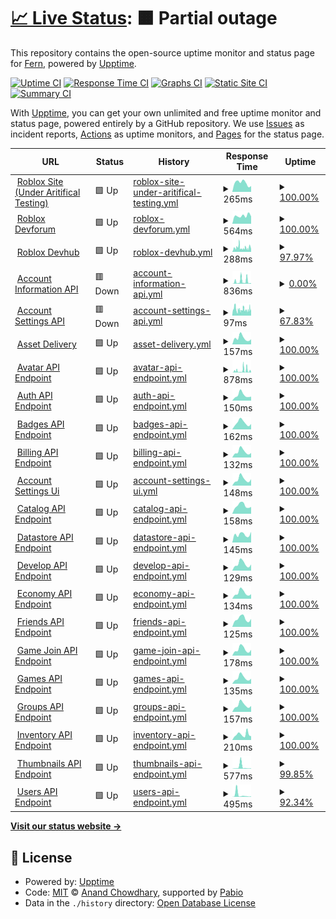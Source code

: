 # [📈 Live Status](https://demo.upptime.js.org): <!--live status--> **🟧 Partial outage**

This repository contains the open-source uptime monitor and status page for [Fern](https://fern.wtf), powered by [Upptime](https://github.com/upptime/upptime).

[![Uptime CI](https://github.com/Kelvinouo/RobloxStats/workflows/Uptime%20CI/badge.svg)](https://github.com/Kelvinouo/RobloxStats/actions?query=workflow%3A%22Uptime+CI%22)
[![Response Time CI](https://github.com/Kelvinouo/RobloxStats/workflows/Response%20Time%20CI/badge.svg)](https://github.com/Kelvinouo/RobloxStats/actions?query=workflow%3A%22Response+Time+CI%22)
[![Graphs CI](https://github.com/Kelvinouo/RobloxStats/workflows/Graphs%20CI/badge.svg)](https://github.com/Kelvinouo/RobloxStats/actions?query=workflow%3A%22Graphs+CI%22)
[![Static Site CI](https://github.com/Kelvinouo/RobloxStats/workflows/Static%20Site%20CI/badge.svg)](https://github.com/Kelvinouo/RobloxStats/actions?query=workflow%3A%22Static+Site+CI%22)
[![Summary CI](https://github.com/Kelvinouo/RobloxStats/workflows/Summary%20CI/badge.svg)](https://github.com/Kelvinouo/RobloxStats/actions?query=workflow%3A%22Summary+CI%22)

With [Upptime](https://upptime.js.org), you can get your own unlimited and free uptime monitor and status page, powered entirely by a GitHub repository. We use [Issues](https://github.com/Kelvinouo/RobloxStats/issues) as incident reports, [Actions](https://github.com/Kelvinouo/RobloxStats/actions) as uptime monitors, and [Pages](https://demo.upptime.js.org) for the status page.

<!--start: status pages-->
<!-- This summary is generated by Upptime (https://github.com/upptime/upptime) -->
<!-- Do not edit this manually, your changes will be overwritten -->
<!-- prettier-ignore -->
| URL | Status | History | Response Time | Uptime |
| --- | ------ | ------- | ------------- | ------ |
| <img alt="" src="https://icons.duckduckgo.com/ip3/www.roblox.com.ico" height="13"> [Roblox Site (Under Aritifical Testing)](https://www.roblox.com) | 🟩 Up | [roblox-site-under-aritifical-testing.yml](https://github.com/Kelvinouo/RobloxStats/commits/HEAD/history/roblox-site-under-aritifical-testing.yml) | <details><summary><img alt="Response time graph" src="./graphs/roblox-site-under-aritifical-testing/response-time-week.png" height="20"> 265ms</summary><br><a href="https://Kelvinouo.github.io/RobloxStats/history/roblox-site-under-aritifical-testing"><img alt="Response time 263" src="https://img.shields.io/endpoint?url=https%3A%2F%2Fraw.githubusercontent.com%2FKelvinouo%2FRobloxStats%2FHEAD%2Fapi%2Froblox-site-under-aritifical-testing%2Fresponse-time.json"></a><br><a href="https://Kelvinouo.github.io/RobloxStats/history/roblox-site-under-aritifical-testing"><img alt="24-hour response time 211" src="https://img.shields.io/endpoint?url=https%3A%2F%2Fraw.githubusercontent.com%2FKelvinouo%2FRobloxStats%2FHEAD%2Fapi%2Froblox-site-under-aritifical-testing%2Fresponse-time-day.json"></a><br><a href="https://Kelvinouo.github.io/RobloxStats/history/roblox-site-under-aritifical-testing"><img alt="7-day response time 265" src="https://img.shields.io/endpoint?url=https%3A%2F%2Fraw.githubusercontent.com%2FKelvinouo%2FRobloxStats%2FHEAD%2Fapi%2Froblox-site-under-aritifical-testing%2Fresponse-time-week.json"></a><br><a href="https://Kelvinouo.github.io/RobloxStats/history/roblox-site-under-aritifical-testing"><img alt="30-day response time 274" src="https://img.shields.io/endpoint?url=https%3A%2F%2Fraw.githubusercontent.com%2FKelvinouo%2FRobloxStats%2FHEAD%2Fapi%2Froblox-site-under-aritifical-testing%2Fresponse-time-month.json"></a><br><a href="https://Kelvinouo.github.io/RobloxStats/history/roblox-site-under-aritifical-testing"><img alt="1-year response time 263" src="https://img.shields.io/endpoint?url=https%3A%2F%2Fraw.githubusercontent.com%2FKelvinouo%2FRobloxStats%2FHEAD%2Fapi%2Froblox-site-under-aritifical-testing%2Fresponse-time-year.json"></a></details> | <details><summary><a href="https://Kelvinouo.github.io/RobloxStats/history/roblox-site-under-aritifical-testing">100.00%</a></summary><a href="https://Kelvinouo.github.io/RobloxStats/history/roblox-site-under-aritifical-testing"><img alt="All-time uptime 99.99%" src="https://img.shields.io/endpoint?url=https%3A%2F%2Fraw.githubusercontent.com%2FKelvinouo%2FRobloxStats%2FHEAD%2Fapi%2Froblox-site-under-aritifical-testing%2Fuptime.json"></a><br><a href="https://Kelvinouo.github.io/RobloxStats/history/roblox-site-under-aritifical-testing"><img alt="24-hour uptime 100.00%" src="https://img.shields.io/endpoint?url=https%3A%2F%2Fraw.githubusercontent.com%2FKelvinouo%2FRobloxStats%2FHEAD%2Fapi%2Froblox-site-under-aritifical-testing%2Fuptime-day.json"></a><br><a href="https://Kelvinouo.github.io/RobloxStats/history/roblox-site-under-aritifical-testing"><img alt="7-day uptime 100.00%" src="https://img.shields.io/endpoint?url=https%3A%2F%2Fraw.githubusercontent.com%2FKelvinouo%2FRobloxStats%2FHEAD%2Fapi%2Froblox-site-under-aritifical-testing%2Fuptime-week.json"></a><br><a href="https://Kelvinouo.github.io/RobloxStats/history/roblox-site-under-aritifical-testing"><img alt="30-day uptime 100.00%" src="https://img.shields.io/endpoint?url=https%3A%2F%2Fraw.githubusercontent.com%2FKelvinouo%2FRobloxStats%2FHEAD%2Fapi%2Froblox-site-under-aritifical-testing%2Fuptime-month.json"></a><br><a href="https://Kelvinouo.github.io/RobloxStats/history/roblox-site-under-aritifical-testing"><img alt="1-year uptime 99.99%" src="https://img.shields.io/endpoint?url=https%3A%2F%2Fraw.githubusercontent.com%2FKelvinouo%2FRobloxStats%2FHEAD%2Fapi%2Froblox-site-under-aritifical-testing%2Fuptime-year.json"></a></details>
| <img alt="" src="https://icons.duckduckgo.com/ip3/devforum.roblox.com.ico" height="13"> [Roblox Devforum](https://devforum.roblox.com) | 🟩 Up | [roblox-devforum.yml](https://github.com/Kelvinouo/RobloxStats/commits/HEAD/history/roblox-devforum.yml) | <details><summary><img alt="Response time graph" src="./graphs/roblox-devforum/response-time-week.png" height="20"> 564ms</summary><br><a href="https://Kelvinouo.github.io/RobloxStats/history/roblox-devforum"><img alt="Response time 570" src="https://img.shields.io/endpoint?url=https%3A%2F%2Fraw.githubusercontent.com%2FKelvinouo%2FRobloxStats%2FHEAD%2Fapi%2Froblox-devforum%2Fresponse-time.json"></a><br><a href="https://Kelvinouo.github.io/RobloxStats/history/roblox-devforum"><img alt="24-hour response time 599" src="https://img.shields.io/endpoint?url=https%3A%2F%2Fraw.githubusercontent.com%2FKelvinouo%2FRobloxStats%2FHEAD%2Fapi%2Froblox-devforum%2Fresponse-time-day.json"></a><br><a href="https://Kelvinouo.github.io/RobloxStats/history/roblox-devforum"><img alt="7-day response time 564" src="https://img.shields.io/endpoint?url=https%3A%2F%2Fraw.githubusercontent.com%2FKelvinouo%2FRobloxStats%2FHEAD%2Fapi%2Froblox-devforum%2Fresponse-time-week.json"></a><br><a href="https://Kelvinouo.github.io/RobloxStats/history/roblox-devforum"><img alt="30-day response time 581" src="https://img.shields.io/endpoint?url=https%3A%2F%2Fraw.githubusercontent.com%2FKelvinouo%2FRobloxStats%2FHEAD%2Fapi%2Froblox-devforum%2Fresponse-time-month.json"></a><br><a href="https://Kelvinouo.github.io/RobloxStats/history/roblox-devforum"><img alt="1-year response time 570" src="https://img.shields.io/endpoint?url=https%3A%2F%2Fraw.githubusercontent.com%2FKelvinouo%2FRobloxStats%2FHEAD%2Fapi%2Froblox-devforum%2Fresponse-time-year.json"></a></details> | <details><summary><a href="https://Kelvinouo.github.io/RobloxStats/history/roblox-devforum">100.00%</a></summary><a href="https://Kelvinouo.github.io/RobloxStats/history/roblox-devforum"><img alt="All-time uptime 99.99%" src="https://img.shields.io/endpoint?url=https%3A%2F%2Fraw.githubusercontent.com%2FKelvinouo%2FRobloxStats%2FHEAD%2Fapi%2Froblox-devforum%2Fuptime.json"></a><br><a href="https://Kelvinouo.github.io/RobloxStats/history/roblox-devforum"><img alt="24-hour uptime 100.00%" src="https://img.shields.io/endpoint?url=https%3A%2F%2Fraw.githubusercontent.com%2FKelvinouo%2FRobloxStats%2FHEAD%2Fapi%2Froblox-devforum%2Fuptime-day.json"></a><br><a href="https://Kelvinouo.github.io/RobloxStats/history/roblox-devforum"><img alt="7-day uptime 100.00%" src="https://img.shields.io/endpoint?url=https%3A%2F%2Fraw.githubusercontent.com%2FKelvinouo%2FRobloxStats%2FHEAD%2Fapi%2Froblox-devforum%2Fuptime-week.json"></a><br><a href="https://Kelvinouo.github.io/RobloxStats/history/roblox-devforum"><img alt="30-day uptime 100.00%" src="https://img.shields.io/endpoint?url=https%3A%2F%2Fraw.githubusercontent.com%2FKelvinouo%2FRobloxStats%2FHEAD%2Fapi%2Froblox-devforum%2Fuptime-month.json"></a><br><a href="https://Kelvinouo.github.io/RobloxStats/history/roblox-devforum"><img alt="1-year uptime 99.99%" src="https://img.shields.io/endpoint?url=https%3A%2F%2Fraw.githubusercontent.com%2FKelvinouo%2FRobloxStats%2FHEAD%2Fapi%2Froblox-devforum%2Fuptime-year.json"></a></details>
| <img alt="" src="https://icons.duckduckgo.com/ip3/developer.roblox.com.ico" height="13"> [Roblox Devhub](https://developer.roblox.com) | 🟩 Up | [roblox-devhub.yml](https://github.com/Kelvinouo/RobloxStats/commits/HEAD/history/roblox-devhub.yml) | <details><summary><img alt="Response time graph" src="./graphs/roblox-devhub/response-time-week.png" height="20"> 288ms</summary><br><a href="https://Kelvinouo.github.io/RobloxStats/history/roblox-devhub"><img alt="Response time 296" src="https://img.shields.io/endpoint?url=https%3A%2F%2Fraw.githubusercontent.com%2FKelvinouo%2FRobloxStats%2FHEAD%2Fapi%2Froblox-devhub%2Fresponse-time.json"></a><br><a href="https://Kelvinouo.github.io/RobloxStats/history/roblox-devhub"><img alt="24-hour response time 285" src="https://img.shields.io/endpoint?url=https%3A%2F%2Fraw.githubusercontent.com%2FKelvinouo%2FRobloxStats%2FHEAD%2Fapi%2Froblox-devhub%2Fresponse-time-day.json"></a><br><a href="https://Kelvinouo.github.io/RobloxStats/history/roblox-devhub"><img alt="7-day response time 288" src="https://img.shields.io/endpoint?url=https%3A%2F%2Fraw.githubusercontent.com%2FKelvinouo%2FRobloxStats%2FHEAD%2Fapi%2Froblox-devhub%2Fresponse-time-week.json"></a><br><a href="https://Kelvinouo.github.io/RobloxStats/history/roblox-devhub"><img alt="30-day response time 278" src="https://img.shields.io/endpoint?url=https%3A%2F%2Fraw.githubusercontent.com%2FKelvinouo%2FRobloxStats%2FHEAD%2Fapi%2Froblox-devhub%2Fresponse-time-month.json"></a><br><a href="https://Kelvinouo.github.io/RobloxStats/history/roblox-devhub"><img alt="1-year response time 296" src="https://img.shields.io/endpoint?url=https%3A%2F%2Fraw.githubusercontent.com%2FKelvinouo%2FRobloxStats%2FHEAD%2Fapi%2Froblox-devhub%2Fresponse-time-year.json"></a></details> | <details><summary><a href="https://Kelvinouo.github.io/RobloxStats/history/roblox-devhub">97.97%</a></summary><a href="https://Kelvinouo.github.io/RobloxStats/history/roblox-devhub"><img alt="All-time uptime 99.81%" src="https://img.shields.io/endpoint?url=https%3A%2F%2Fraw.githubusercontent.com%2FKelvinouo%2FRobloxStats%2FHEAD%2Fapi%2Froblox-devhub%2Fuptime.json"></a><br><a href="https://Kelvinouo.github.io/RobloxStats/history/roblox-devhub"><img alt="24-hour uptime 96.55%" src="https://img.shields.io/endpoint?url=https%3A%2F%2Fraw.githubusercontent.com%2FKelvinouo%2FRobloxStats%2FHEAD%2Fapi%2Froblox-devhub%2Fuptime-day.json"></a><br><a href="https://Kelvinouo.github.io/RobloxStats/history/roblox-devhub"><img alt="7-day uptime 97.97%" src="https://img.shields.io/endpoint?url=https%3A%2F%2Fraw.githubusercontent.com%2FKelvinouo%2FRobloxStats%2FHEAD%2Fapi%2Froblox-devhub%2Fuptime-week.json"></a><br><a href="https://Kelvinouo.github.io/RobloxStats/history/roblox-devhub"><img alt="30-day uptime 98.81%" src="https://img.shields.io/endpoint?url=https%3A%2F%2Fraw.githubusercontent.com%2FKelvinouo%2FRobloxStats%2FHEAD%2Fapi%2Froblox-devhub%2Fuptime-month.json"></a><br><a href="https://Kelvinouo.github.io/RobloxStats/history/roblox-devhub"><img alt="1-year uptime 99.81%" src="https://img.shields.io/endpoint?url=https%3A%2F%2Fraw.githubusercontent.com%2FKelvinouo%2FRobloxStats%2FHEAD%2Fapi%2Froblox-devhub%2Fuptime-year.json"></a></details>
| <img alt="" src="https://icons.duckduckgo.com/ip3/accountinformation.roblox.com.ico" height="13"> [Account Information API](https://accountinformation.roblox.com//) | 🟥 Down | [account-information-api.yml](https://github.com/Kelvinouo/RobloxStats/commits/HEAD/history/account-information-api.yml) | <details><summary><img alt="Response time graph" src="./graphs/account-information-api/response-time-week.png" height="20"> 836ms</summary><br><a href="https://Kelvinouo.github.io/RobloxStats/history/account-information-api"><img alt="Response time 459" src="https://img.shields.io/endpoint?url=https%3A%2F%2Fraw.githubusercontent.com%2FKelvinouo%2FRobloxStats%2FHEAD%2Fapi%2Faccount-information-api%2Fresponse-time.json"></a><br><a href="https://Kelvinouo.github.io/RobloxStats/history/account-information-api"><img alt="24-hour response time 83" src="https://img.shields.io/endpoint?url=https%3A%2F%2Fraw.githubusercontent.com%2FKelvinouo%2FRobloxStats%2FHEAD%2Fapi%2Faccount-information-api%2Fresponse-time-day.json"></a><br><a href="https://Kelvinouo.github.io/RobloxStats/history/account-information-api"><img alt="7-day response time 836" src="https://img.shields.io/endpoint?url=https%3A%2F%2Fraw.githubusercontent.com%2FKelvinouo%2FRobloxStats%2FHEAD%2Fapi%2Faccount-information-api%2Fresponse-time-week.json"></a><br><a href="https://Kelvinouo.github.io/RobloxStats/history/account-information-api"><img alt="30-day response time 1023" src="https://img.shields.io/endpoint?url=https%3A%2F%2Fraw.githubusercontent.com%2FKelvinouo%2FRobloxStats%2FHEAD%2Fapi%2Faccount-information-api%2Fresponse-time-month.json"></a><br><a href="https://Kelvinouo.github.io/RobloxStats/history/account-information-api"><img alt="1-year response time 459" src="https://img.shields.io/endpoint?url=https%3A%2F%2Fraw.githubusercontent.com%2FKelvinouo%2FRobloxStats%2FHEAD%2Fapi%2Faccount-information-api%2Fresponse-time-year.json"></a></details> | <details><summary><a href="https://Kelvinouo.github.io/RobloxStats/history/account-information-api">0.00%</a></summary><a href="https://Kelvinouo.github.io/RobloxStats/history/account-information-api"><img alt="All-time uptime 86.42%" src="https://img.shields.io/endpoint?url=https%3A%2F%2Fraw.githubusercontent.com%2FKelvinouo%2FRobloxStats%2FHEAD%2Fapi%2Faccount-information-api%2Fuptime.json"></a><br><a href="https://Kelvinouo.github.io/RobloxStats/history/account-information-api"><img alt="24-hour uptime 0.00%" src="https://img.shields.io/endpoint?url=https%3A%2F%2Fraw.githubusercontent.com%2FKelvinouo%2FRobloxStats%2FHEAD%2Fapi%2Faccount-information-api%2Fuptime-day.json"></a><br><a href="https://Kelvinouo.github.io/RobloxStats/history/account-information-api"><img alt="7-day uptime 0.00%" src="https://img.shields.io/endpoint?url=https%3A%2F%2Fraw.githubusercontent.com%2FKelvinouo%2FRobloxStats%2FHEAD%2Fapi%2Faccount-information-api%2Fuptime-week.json"></a><br><a href="https://Kelvinouo.github.io/RobloxStats/history/account-information-api"><img alt="30-day uptime 27.46%" src="https://img.shields.io/endpoint?url=https%3A%2F%2Fraw.githubusercontent.com%2FKelvinouo%2FRobloxStats%2FHEAD%2Fapi%2Faccount-information-api%2Fuptime-month.json"></a><br><a href="https://Kelvinouo.github.io/RobloxStats/history/account-information-api"><img alt="1-year uptime 86.42%" src="https://img.shields.io/endpoint?url=https%3A%2F%2Fraw.githubusercontent.com%2FKelvinouo%2FRobloxStats%2FHEAD%2Fapi%2Faccount-information-api%2Fuptime-year.json"></a></details>
| <img alt="" src="https://icons.duckduckgo.com/ip3/accountsettings.roblox.com.ico" height="13"> [Account Settings API](https://accountsettings.roblox.com//) | 🟥 Down | [account-settings-api.yml](https://github.com/Kelvinouo/RobloxStats/commits/HEAD/history/account-settings-api.yml) | <details><summary><img alt="Response time graph" src="./graphs/account-settings-api/response-time-week.png" height="20"> 97ms</summary><br><a href="https://Kelvinouo.github.io/RobloxStats/history/account-settings-api"><img alt="Response time 208" src="https://img.shields.io/endpoint?url=https%3A%2F%2Fraw.githubusercontent.com%2FKelvinouo%2FRobloxStats%2FHEAD%2Fapi%2Faccount-settings-api%2Fresponse-time.json"></a><br><a href="https://Kelvinouo.github.io/RobloxStats/history/account-settings-api"><img alt="24-hour response time 98" src="https://img.shields.io/endpoint?url=https%3A%2F%2Fraw.githubusercontent.com%2FKelvinouo%2FRobloxStats%2FHEAD%2Fapi%2Faccount-settings-api%2Fresponse-time-day.json"></a><br><a href="https://Kelvinouo.github.io/RobloxStats/history/account-settings-api"><img alt="7-day response time 97" src="https://img.shields.io/endpoint?url=https%3A%2F%2Fraw.githubusercontent.com%2FKelvinouo%2FRobloxStats%2FHEAD%2Fapi%2Faccount-settings-api%2Fresponse-time-week.json"></a><br><a href="https://Kelvinouo.github.io/RobloxStats/history/account-settings-api"><img alt="30-day response time 130" src="https://img.shields.io/endpoint?url=https%3A%2F%2Fraw.githubusercontent.com%2FKelvinouo%2FRobloxStats%2FHEAD%2Fapi%2Faccount-settings-api%2Fresponse-time-month.json"></a><br><a href="https://Kelvinouo.github.io/RobloxStats/history/account-settings-api"><img alt="1-year response time 208" src="https://img.shields.io/endpoint?url=https%3A%2F%2Fraw.githubusercontent.com%2FKelvinouo%2FRobloxStats%2FHEAD%2Fapi%2Faccount-settings-api%2Fresponse-time-year.json"></a></details> | <details><summary><a href="https://Kelvinouo.github.io/RobloxStats/history/account-settings-api">67.83%</a></summary><a href="https://Kelvinouo.github.io/RobloxStats/history/account-settings-api"><img alt="All-time uptime 95.32%" src="https://img.shields.io/endpoint?url=https%3A%2F%2Fraw.githubusercontent.com%2FKelvinouo%2FRobloxStats%2FHEAD%2Fapi%2Faccount-settings-api%2Fuptime.json"></a><br><a href="https://Kelvinouo.github.io/RobloxStats/history/account-settings-api"><img alt="24-hour uptime 0.00%" src="https://img.shields.io/endpoint?url=https%3A%2F%2Fraw.githubusercontent.com%2FKelvinouo%2FRobloxStats%2FHEAD%2Fapi%2Faccount-settings-api%2Fuptime-day.json"></a><br><a href="https://Kelvinouo.github.io/RobloxStats/history/account-settings-api"><img alt="7-day uptime 67.83%" src="https://img.shields.io/endpoint?url=https%3A%2F%2Fraw.githubusercontent.com%2FKelvinouo%2FRobloxStats%2FHEAD%2Fapi%2Faccount-settings-api%2Fuptime-week.json"></a><br><a href="https://Kelvinouo.github.io/RobloxStats/history/account-settings-api"><img alt="30-day uptime 92.60%" src="https://img.shields.io/endpoint?url=https%3A%2F%2Fraw.githubusercontent.com%2FKelvinouo%2FRobloxStats%2FHEAD%2Fapi%2Faccount-settings-api%2Fuptime-month.json"></a><br><a href="https://Kelvinouo.github.io/RobloxStats/history/account-settings-api"><img alt="1-year uptime 95.32%" src="https://img.shields.io/endpoint?url=https%3A%2F%2Fraw.githubusercontent.com%2FKelvinouo%2FRobloxStats%2FHEAD%2Fapi%2Faccount-settings-api%2Fuptime-year.json"></a></details>
| <img alt="" src="https://icons.duckduckgo.com/ip3/assetdelivery.roblox.com.ico" height="13"> [Asset Delivery](https://assetdelivery.roblox.com//) | 🟩 Up | [asset-delivery.yml](https://github.com/Kelvinouo/RobloxStats/commits/HEAD/history/asset-delivery.yml) | <details><summary><img alt="Response time graph" src="./graphs/asset-delivery/response-time-week.png" height="20"> 157ms</summary><br><a href="https://Kelvinouo.github.io/RobloxStats/history/asset-delivery"><img alt="Response time 154" src="https://img.shields.io/endpoint?url=https%3A%2F%2Fraw.githubusercontent.com%2FKelvinouo%2FRobloxStats%2FHEAD%2Fapi%2Fasset-delivery%2Fresponse-time.json"></a><br><a href="https://Kelvinouo.github.io/RobloxStats/history/asset-delivery"><img alt="24-hour response time 98" src="https://img.shields.io/endpoint?url=https%3A%2F%2Fraw.githubusercontent.com%2FKelvinouo%2FRobloxStats%2FHEAD%2Fapi%2Fasset-delivery%2Fresponse-time-day.json"></a><br><a href="https://Kelvinouo.github.io/RobloxStats/history/asset-delivery"><img alt="7-day response time 157" src="https://img.shields.io/endpoint?url=https%3A%2F%2Fraw.githubusercontent.com%2FKelvinouo%2FRobloxStats%2FHEAD%2Fapi%2Fasset-delivery%2Fresponse-time-week.json"></a><br><a href="https://Kelvinouo.github.io/RobloxStats/history/asset-delivery"><img alt="30-day response time 177" src="https://img.shields.io/endpoint?url=https%3A%2F%2Fraw.githubusercontent.com%2FKelvinouo%2FRobloxStats%2FHEAD%2Fapi%2Fasset-delivery%2Fresponse-time-month.json"></a><br><a href="https://Kelvinouo.github.io/RobloxStats/history/asset-delivery"><img alt="1-year response time 154" src="https://img.shields.io/endpoint?url=https%3A%2F%2Fraw.githubusercontent.com%2FKelvinouo%2FRobloxStats%2FHEAD%2Fapi%2Fasset-delivery%2Fresponse-time-year.json"></a></details> | <details><summary><a href="https://Kelvinouo.github.io/RobloxStats/history/asset-delivery">100.00%</a></summary><a href="https://Kelvinouo.github.io/RobloxStats/history/asset-delivery"><img alt="All-time uptime 96.34%" src="https://img.shields.io/endpoint?url=https%3A%2F%2Fraw.githubusercontent.com%2FKelvinouo%2FRobloxStats%2FHEAD%2Fapi%2Fasset-delivery%2Fuptime.json"></a><br><a href="https://Kelvinouo.github.io/RobloxStats/history/asset-delivery"><img alt="24-hour uptime 100.00%" src="https://img.shields.io/endpoint?url=https%3A%2F%2Fraw.githubusercontent.com%2FKelvinouo%2FRobloxStats%2FHEAD%2Fapi%2Fasset-delivery%2Fuptime-day.json"></a><br><a href="https://Kelvinouo.github.io/RobloxStats/history/asset-delivery"><img alt="7-day uptime 100.00%" src="https://img.shields.io/endpoint?url=https%3A%2F%2Fraw.githubusercontent.com%2FKelvinouo%2FRobloxStats%2FHEAD%2Fapi%2Fasset-delivery%2Fuptime-week.json"></a><br><a href="https://Kelvinouo.github.io/RobloxStats/history/asset-delivery"><img alt="30-day uptime 100.00%" src="https://img.shields.io/endpoint?url=https%3A%2F%2Fraw.githubusercontent.com%2FKelvinouo%2FRobloxStats%2FHEAD%2Fapi%2Fasset-delivery%2Fuptime-month.json"></a><br><a href="https://Kelvinouo.github.io/RobloxStats/history/asset-delivery"><img alt="1-year uptime 96.34%" src="https://img.shields.io/endpoint?url=https%3A%2F%2Fraw.githubusercontent.com%2FKelvinouo%2FRobloxStats%2FHEAD%2Fapi%2Fasset-delivery%2Fuptime-year.json"></a></details>
| <img alt="" src="https://icons.duckduckgo.com/ip3/avatar.roblox.com.ico" height="13"> [Avatar API Endpoint](https://avatar.roblox.com/v1/avatar-rules) | 🟩 Up | [avatar-api-endpoint.yml](https://github.com/Kelvinouo/RobloxStats/commits/HEAD/history/avatar-api-endpoint.yml) | <details><summary><img alt="Response time graph" src="./graphs/avatar-api-endpoint/response-time-week.png" height="20"> 878ms</summary><br><a href="https://Kelvinouo.github.io/RobloxStats/history/avatar-api-endpoint"><img alt="Response time 594" src="https://img.shields.io/endpoint?url=https%3A%2F%2Fraw.githubusercontent.com%2FKelvinouo%2FRobloxStats%2FHEAD%2Fapi%2Favatar-api-endpoint%2Fresponse-time.json"></a><br><a href="https://Kelvinouo.github.io/RobloxStats/history/avatar-api-endpoint"><img alt="24-hour response time 94" src="https://img.shields.io/endpoint?url=https%3A%2F%2Fraw.githubusercontent.com%2FKelvinouo%2FRobloxStats%2FHEAD%2Fapi%2Favatar-api-endpoint%2Fresponse-time-day.json"></a><br><a href="https://Kelvinouo.github.io/RobloxStats/history/avatar-api-endpoint"><img alt="7-day response time 878" src="https://img.shields.io/endpoint?url=https%3A%2F%2Fraw.githubusercontent.com%2FKelvinouo%2FRobloxStats%2FHEAD%2Fapi%2Favatar-api-endpoint%2Fresponse-time-week.json"></a><br><a href="https://Kelvinouo.github.io/RobloxStats/history/avatar-api-endpoint"><img alt="30-day response time 767" src="https://img.shields.io/endpoint?url=https%3A%2F%2Fraw.githubusercontent.com%2FKelvinouo%2FRobloxStats%2FHEAD%2Fapi%2Favatar-api-endpoint%2Fresponse-time-month.json"></a><br><a href="https://Kelvinouo.github.io/RobloxStats/history/avatar-api-endpoint"><img alt="1-year response time 594" src="https://img.shields.io/endpoint?url=https%3A%2F%2Fraw.githubusercontent.com%2FKelvinouo%2FRobloxStats%2FHEAD%2Fapi%2Favatar-api-endpoint%2Fresponse-time-year.json"></a></details> | <details><summary><a href="https://Kelvinouo.github.io/RobloxStats/history/avatar-api-endpoint">100.00%</a></summary><a href="https://Kelvinouo.github.io/RobloxStats/history/avatar-api-endpoint"><img alt="All-time uptime 97.78%" src="https://img.shields.io/endpoint?url=https%3A%2F%2Fraw.githubusercontent.com%2FKelvinouo%2FRobloxStats%2FHEAD%2Fapi%2Favatar-api-endpoint%2Fuptime.json"></a><br><a href="https://Kelvinouo.github.io/RobloxStats/history/avatar-api-endpoint"><img alt="24-hour uptime 100.00%" src="https://img.shields.io/endpoint?url=https%3A%2F%2Fraw.githubusercontent.com%2FKelvinouo%2FRobloxStats%2FHEAD%2Fapi%2Favatar-api-endpoint%2Fuptime-day.json"></a><br><a href="https://Kelvinouo.github.io/RobloxStats/history/avatar-api-endpoint"><img alt="7-day uptime 100.00%" src="https://img.shields.io/endpoint?url=https%3A%2F%2Fraw.githubusercontent.com%2FKelvinouo%2FRobloxStats%2FHEAD%2Fapi%2Favatar-api-endpoint%2Fuptime-week.json"></a><br><a href="https://Kelvinouo.github.io/RobloxStats/history/avatar-api-endpoint"><img alt="30-day uptime 84.66%" src="https://img.shields.io/endpoint?url=https%3A%2F%2Fraw.githubusercontent.com%2FKelvinouo%2FRobloxStats%2FHEAD%2Fapi%2Favatar-api-endpoint%2Fuptime-month.json"></a><br><a href="https://Kelvinouo.github.io/RobloxStats/history/avatar-api-endpoint"><img alt="1-year uptime 97.78%" src="https://img.shields.io/endpoint?url=https%3A%2F%2Fraw.githubusercontent.com%2FKelvinouo%2FRobloxStats%2FHEAD%2Fapi%2Favatar-api-endpoint%2Fuptime-year.json"></a></details>
| <img alt="" src="https://icons.duckduckgo.com/ip3/auth.roblox.com.ico" height="13"> [Auth API Endpoint](https://auth.roblox.com//) | 🟩 Up | [auth-api-endpoint.yml](https://github.com/Kelvinouo/RobloxStats/commits/HEAD/history/auth-api-endpoint.yml) | <details><summary><img alt="Response time graph" src="./graphs/auth-api-endpoint/response-time-week.png" height="20"> 150ms</summary><br><a href="https://Kelvinouo.github.io/RobloxStats/history/auth-api-endpoint"><img alt="Response time 191" src="https://img.shields.io/endpoint?url=https%3A%2F%2Fraw.githubusercontent.com%2FKelvinouo%2FRobloxStats%2FHEAD%2Fapi%2Fauth-api-endpoint%2Fresponse-time.json"></a><br><a href="https://Kelvinouo.github.io/RobloxStats/history/auth-api-endpoint"><img alt="24-hour response time 110" src="https://img.shields.io/endpoint?url=https%3A%2F%2Fraw.githubusercontent.com%2FKelvinouo%2FRobloxStats%2FHEAD%2Fapi%2Fauth-api-endpoint%2Fresponse-time-day.json"></a><br><a href="https://Kelvinouo.github.io/RobloxStats/history/auth-api-endpoint"><img alt="7-day response time 150" src="https://img.shields.io/endpoint?url=https%3A%2F%2Fraw.githubusercontent.com%2FKelvinouo%2FRobloxStats%2FHEAD%2Fapi%2Fauth-api-endpoint%2Fresponse-time-week.json"></a><br><a href="https://Kelvinouo.github.io/RobloxStats/history/auth-api-endpoint"><img alt="30-day response time 155" src="https://img.shields.io/endpoint?url=https%3A%2F%2Fraw.githubusercontent.com%2FKelvinouo%2FRobloxStats%2FHEAD%2Fapi%2Fauth-api-endpoint%2Fresponse-time-month.json"></a><br><a href="https://Kelvinouo.github.io/RobloxStats/history/auth-api-endpoint"><img alt="1-year response time 191" src="https://img.shields.io/endpoint?url=https%3A%2F%2Fraw.githubusercontent.com%2FKelvinouo%2FRobloxStats%2FHEAD%2Fapi%2Fauth-api-endpoint%2Fresponse-time-year.json"></a></details> | <details><summary><a href="https://Kelvinouo.github.io/RobloxStats/history/auth-api-endpoint">100.00%</a></summary><a href="https://Kelvinouo.github.io/RobloxStats/history/auth-api-endpoint"><img alt="All-time uptime 96.33%" src="https://img.shields.io/endpoint?url=https%3A%2F%2Fraw.githubusercontent.com%2FKelvinouo%2FRobloxStats%2FHEAD%2Fapi%2Fauth-api-endpoint%2Fuptime.json"></a><br><a href="https://Kelvinouo.github.io/RobloxStats/history/auth-api-endpoint"><img alt="24-hour uptime 100.00%" src="https://img.shields.io/endpoint?url=https%3A%2F%2Fraw.githubusercontent.com%2FKelvinouo%2FRobloxStats%2FHEAD%2Fapi%2Fauth-api-endpoint%2Fuptime-day.json"></a><br><a href="https://Kelvinouo.github.io/RobloxStats/history/auth-api-endpoint"><img alt="7-day uptime 100.00%" src="https://img.shields.io/endpoint?url=https%3A%2F%2Fraw.githubusercontent.com%2FKelvinouo%2FRobloxStats%2FHEAD%2Fapi%2Fauth-api-endpoint%2Fuptime-week.json"></a><br><a href="https://Kelvinouo.github.io/RobloxStats/history/auth-api-endpoint"><img alt="30-day uptime 100.00%" src="https://img.shields.io/endpoint?url=https%3A%2F%2Fraw.githubusercontent.com%2FKelvinouo%2FRobloxStats%2FHEAD%2Fapi%2Fauth-api-endpoint%2Fuptime-month.json"></a><br><a href="https://Kelvinouo.github.io/RobloxStats/history/auth-api-endpoint"><img alt="1-year uptime 96.33%" src="https://img.shields.io/endpoint?url=https%3A%2F%2Fraw.githubusercontent.com%2FKelvinouo%2FRobloxStats%2FHEAD%2Fapi%2Fauth-api-endpoint%2Fuptime-year.json"></a></details>
| <img alt="" src="https://icons.duckduckgo.com/ip3/badges.roblox.com.ico" height="13"> [Badges API Endpoint](https://badges.roblox.com/v1/badges/2154057315) | 🟩 Up | [badges-api-endpoint.yml](https://github.com/Kelvinouo/RobloxStats/commits/HEAD/history/badges-api-endpoint.yml) | <details><summary><img alt="Response time graph" src="./graphs/badges-api-endpoint/response-time-week.png" height="20"> 162ms</summary><br><a href="https://Kelvinouo.github.io/RobloxStats/history/badges-api-endpoint"><img alt="Response time 184" src="https://img.shields.io/endpoint?url=https%3A%2F%2Fraw.githubusercontent.com%2FKelvinouo%2FRobloxStats%2FHEAD%2Fapi%2Fbadges-api-endpoint%2Fresponse-time.json"></a><br><a href="https://Kelvinouo.github.io/RobloxStats/history/badges-api-endpoint"><img alt="24-hour response time 165" src="https://img.shields.io/endpoint?url=https%3A%2F%2Fraw.githubusercontent.com%2FKelvinouo%2FRobloxStats%2FHEAD%2Fapi%2Fbadges-api-endpoint%2Fresponse-time-day.json"></a><br><a href="https://Kelvinouo.github.io/RobloxStats/history/badges-api-endpoint"><img alt="7-day response time 162" src="https://img.shields.io/endpoint?url=https%3A%2F%2Fraw.githubusercontent.com%2FKelvinouo%2FRobloxStats%2FHEAD%2Fapi%2Fbadges-api-endpoint%2Fresponse-time-week.json"></a><br><a href="https://Kelvinouo.github.io/RobloxStats/history/badges-api-endpoint"><img alt="30-day response time 176" src="https://img.shields.io/endpoint?url=https%3A%2F%2Fraw.githubusercontent.com%2FKelvinouo%2FRobloxStats%2FHEAD%2Fapi%2Fbadges-api-endpoint%2Fresponse-time-month.json"></a><br><a href="https://Kelvinouo.github.io/RobloxStats/history/badges-api-endpoint"><img alt="1-year response time 184" src="https://img.shields.io/endpoint?url=https%3A%2F%2Fraw.githubusercontent.com%2FKelvinouo%2FRobloxStats%2FHEAD%2Fapi%2Fbadges-api-endpoint%2Fresponse-time-year.json"></a></details> | <details><summary><a href="https://Kelvinouo.github.io/RobloxStats/history/badges-api-endpoint">100.00%</a></summary><a href="https://Kelvinouo.github.io/RobloxStats/history/badges-api-endpoint"><img alt="All-time uptime 99.99%" src="https://img.shields.io/endpoint?url=https%3A%2F%2Fraw.githubusercontent.com%2FKelvinouo%2FRobloxStats%2FHEAD%2Fapi%2Fbadges-api-endpoint%2Fuptime.json"></a><br><a href="https://Kelvinouo.github.io/RobloxStats/history/badges-api-endpoint"><img alt="24-hour uptime 100.00%" src="https://img.shields.io/endpoint?url=https%3A%2F%2Fraw.githubusercontent.com%2FKelvinouo%2FRobloxStats%2FHEAD%2Fapi%2Fbadges-api-endpoint%2Fuptime-day.json"></a><br><a href="https://Kelvinouo.github.io/RobloxStats/history/badges-api-endpoint"><img alt="7-day uptime 100.00%" src="https://img.shields.io/endpoint?url=https%3A%2F%2Fraw.githubusercontent.com%2FKelvinouo%2FRobloxStats%2FHEAD%2Fapi%2Fbadges-api-endpoint%2Fuptime-week.json"></a><br><a href="https://Kelvinouo.github.io/RobloxStats/history/badges-api-endpoint"><img alt="30-day uptime 100.00%" src="https://img.shields.io/endpoint?url=https%3A%2F%2Fraw.githubusercontent.com%2FKelvinouo%2FRobloxStats%2FHEAD%2Fapi%2Fbadges-api-endpoint%2Fuptime-month.json"></a><br><a href="https://Kelvinouo.github.io/RobloxStats/history/badges-api-endpoint"><img alt="1-year uptime 99.99%" src="https://img.shields.io/endpoint?url=https%3A%2F%2Fraw.githubusercontent.com%2FKelvinouo%2FRobloxStats%2FHEAD%2Fapi%2Fbadges-api-endpoint%2Fuptime-year.json"></a></details>
| <img alt="" src="https://icons.duckduckgo.com/ip3/billing.roblox.com.ico" height="13"> [Billing API Endpoint](https://billing.roblox.com//) | 🟩 Up | [billing-api-endpoint.yml](https://github.com/Kelvinouo/RobloxStats/commits/HEAD/history/billing-api-endpoint.yml) | <details><summary><img alt="Response time graph" src="./graphs/billing-api-endpoint/response-time-week.png" height="20"> 132ms</summary><br><a href="https://Kelvinouo.github.io/RobloxStats/history/billing-api-endpoint"><img alt="Response time 209" src="https://img.shields.io/endpoint?url=https%3A%2F%2Fraw.githubusercontent.com%2FKelvinouo%2FRobloxStats%2FHEAD%2Fapi%2Fbilling-api-endpoint%2Fresponse-time.json"></a><br><a href="https://Kelvinouo.github.io/RobloxStats/history/billing-api-endpoint"><img alt="24-hour response time 83" src="https://img.shields.io/endpoint?url=https%3A%2F%2Fraw.githubusercontent.com%2FKelvinouo%2FRobloxStats%2FHEAD%2Fapi%2Fbilling-api-endpoint%2Fresponse-time-day.json"></a><br><a href="https://Kelvinouo.github.io/RobloxStats/history/billing-api-endpoint"><img alt="7-day response time 132" src="https://img.shields.io/endpoint?url=https%3A%2F%2Fraw.githubusercontent.com%2FKelvinouo%2FRobloxStats%2FHEAD%2Fapi%2Fbilling-api-endpoint%2Fresponse-time-week.json"></a><br><a href="https://Kelvinouo.github.io/RobloxStats/history/billing-api-endpoint"><img alt="30-day response time 157" src="https://img.shields.io/endpoint?url=https%3A%2F%2Fraw.githubusercontent.com%2FKelvinouo%2FRobloxStats%2FHEAD%2Fapi%2Fbilling-api-endpoint%2Fresponse-time-month.json"></a><br><a href="https://Kelvinouo.github.io/RobloxStats/history/billing-api-endpoint"><img alt="1-year response time 209" src="https://img.shields.io/endpoint?url=https%3A%2F%2Fraw.githubusercontent.com%2FKelvinouo%2FRobloxStats%2FHEAD%2Fapi%2Fbilling-api-endpoint%2Fresponse-time-year.json"></a></details> | <details><summary><a href="https://Kelvinouo.github.io/RobloxStats/history/billing-api-endpoint">100.00%</a></summary><a href="https://Kelvinouo.github.io/RobloxStats/history/billing-api-endpoint"><img alt="All-time uptime 96.34%" src="https://img.shields.io/endpoint?url=https%3A%2F%2Fraw.githubusercontent.com%2FKelvinouo%2FRobloxStats%2FHEAD%2Fapi%2Fbilling-api-endpoint%2Fuptime.json"></a><br><a href="https://Kelvinouo.github.io/RobloxStats/history/billing-api-endpoint"><img alt="24-hour uptime 100.00%" src="https://img.shields.io/endpoint?url=https%3A%2F%2Fraw.githubusercontent.com%2FKelvinouo%2FRobloxStats%2FHEAD%2Fapi%2Fbilling-api-endpoint%2Fuptime-day.json"></a><br><a href="https://Kelvinouo.github.io/RobloxStats/history/billing-api-endpoint"><img alt="7-day uptime 100.00%" src="https://img.shields.io/endpoint?url=https%3A%2F%2Fraw.githubusercontent.com%2FKelvinouo%2FRobloxStats%2FHEAD%2Fapi%2Fbilling-api-endpoint%2Fuptime-week.json"></a><br><a href="https://Kelvinouo.github.io/RobloxStats/history/billing-api-endpoint"><img alt="30-day uptime 100.00%" src="https://img.shields.io/endpoint?url=https%3A%2F%2Fraw.githubusercontent.com%2FKelvinouo%2FRobloxStats%2FHEAD%2Fapi%2Fbilling-api-endpoint%2Fuptime-month.json"></a><br><a href="https://Kelvinouo.github.io/RobloxStats/history/billing-api-endpoint"><img alt="1-year uptime 96.34%" src="https://img.shields.io/endpoint?url=https%3A%2F%2Fraw.githubusercontent.com%2FKelvinouo%2FRobloxStats%2FHEAD%2Fapi%2Fbilling-api-endpoint%2Fuptime-year.json"></a></details>
| <img alt="" src="https://icons.duckduckgo.com/ip3/apis.roblox.com.ico" height="13"> [Account Settings Ui](https://apis.roblox.com/universal-app-configuration/v1/behaviors/account-settings-ui/content) | 🟩 Up | [account-settings-ui.yml](https://github.com/Kelvinouo/RobloxStats/commits/HEAD/history/account-settings-ui.yml) | <details><summary><img alt="Response time graph" src="./graphs/account-settings-ui/response-time-week.png" height="20"> 148ms</summary><br><a href="https://Kelvinouo.github.io/RobloxStats/history/account-settings-ui"><img alt="Response time 159" src="https://img.shields.io/endpoint?url=https%3A%2F%2Fraw.githubusercontent.com%2FKelvinouo%2FRobloxStats%2FHEAD%2Fapi%2Faccount-settings-ui%2Fresponse-time.json"></a><br><a href="https://Kelvinouo.github.io/RobloxStats/history/account-settings-ui"><img alt="24-hour response time 98" src="https://img.shields.io/endpoint?url=https%3A%2F%2Fraw.githubusercontent.com%2FKelvinouo%2FRobloxStats%2FHEAD%2Fapi%2Faccount-settings-ui%2Fresponse-time-day.json"></a><br><a href="https://Kelvinouo.github.io/RobloxStats/history/account-settings-ui"><img alt="7-day response time 148" src="https://img.shields.io/endpoint?url=https%3A%2F%2Fraw.githubusercontent.com%2FKelvinouo%2FRobloxStats%2FHEAD%2Fapi%2Faccount-settings-ui%2Fresponse-time-week.json"></a><br><a href="https://Kelvinouo.github.io/RobloxStats/history/account-settings-ui"><img alt="30-day response time 164" src="https://img.shields.io/endpoint?url=https%3A%2F%2Fraw.githubusercontent.com%2FKelvinouo%2FRobloxStats%2FHEAD%2Fapi%2Faccount-settings-ui%2Fresponse-time-month.json"></a><br><a href="https://Kelvinouo.github.io/RobloxStats/history/account-settings-ui"><img alt="1-year response time 159" src="https://img.shields.io/endpoint?url=https%3A%2F%2Fraw.githubusercontent.com%2FKelvinouo%2FRobloxStats%2FHEAD%2Fapi%2Faccount-settings-ui%2Fresponse-time-year.json"></a></details> | <details><summary><a href="https://Kelvinouo.github.io/RobloxStats/history/account-settings-ui">100.00%</a></summary><a href="https://Kelvinouo.github.io/RobloxStats/history/account-settings-ui"><img alt="All-time uptime 100.00%" src="https://img.shields.io/endpoint?url=https%3A%2F%2Fraw.githubusercontent.com%2FKelvinouo%2FRobloxStats%2FHEAD%2Fapi%2Faccount-settings-ui%2Fuptime.json"></a><br><a href="https://Kelvinouo.github.io/RobloxStats/history/account-settings-ui"><img alt="24-hour uptime 100.00%" src="https://img.shields.io/endpoint?url=https%3A%2F%2Fraw.githubusercontent.com%2FKelvinouo%2FRobloxStats%2FHEAD%2Fapi%2Faccount-settings-ui%2Fuptime-day.json"></a><br><a href="https://Kelvinouo.github.io/RobloxStats/history/account-settings-ui"><img alt="7-day uptime 100.00%" src="https://img.shields.io/endpoint?url=https%3A%2F%2Fraw.githubusercontent.com%2FKelvinouo%2FRobloxStats%2FHEAD%2Fapi%2Faccount-settings-ui%2Fuptime-week.json"></a><br><a href="https://Kelvinouo.github.io/RobloxStats/history/account-settings-ui"><img alt="30-day uptime 100.00%" src="https://img.shields.io/endpoint?url=https%3A%2F%2Fraw.githubusercontent.com%2FKelvinouo%2FRobloxStats%2FHEAD%2Fapi%2Faccount-settings-ui%2Fuptime-month.json"></a><br><a href="https://Kelvinouo.github.io/RobloxStats/history/account-settings-ui"><img alt="1-year uptime 100.00%" src="https://img.shields.io/endpoint?url=https%3A%2F%2Fraw.githubusercontent.com%2FKelvinouo%2FRobloxStats%2FHEAD%2Fapi%2Faccount-settings-ui%2Fuptime-year.json"></a></details>
| <img alt="" src="https://icons.duckduckgo.com/ip3/catalog.roblox.com.ico" height="13"> [Catalog API Endpoint](https://catalog.roblox.com/v1/bundles/details?bundleIds=192) | 🟩 Up | [catalog-api-endpoint.yml](https://github.com/Kelvinouo/RobloxStats/commits/HEAD/history/catalog-api-endpoint.yml) | <details><summary><img alt="Response time graph" src="./graphs/catalog-api-endpoint/response-time-week.png" height="20"> 158ms</summary><br><a href="https://Kelvinouo.github.io/RobloxStats/history/catalog-api-endpoint"><img alt="Response time 156" src="https://img.shields.io/endpoint?url=https%3A%2F%2Fraw.githubusercontent.com%2FKelvinouo%2FRobloxStats%2FHEAD%2Fapi%2Fcatalog-api-endpoint%2Fresponse-time.json"></a><br><a href="https://Kelvinouo.github.io/RobloxStats/history/catalog-api-endpoint"><img alt="24-hour response time 113" src="https://img.shields.io/endpoint?url=https%3A%2F%2Fraw.githubusercontent.com%2FKelvinouo%2FRobloxStats%2FHEAD%2Fapi%2Fcatalog-api-endpoint%2Fresponse-time-day.json"></a><br><a href="https://Kelvinouo.github.io/RobloxStats/history/catalog-api-endpoint"><img alt="7-day response time 158" src="https://img.shields.io/endpoint?url=https%3A%2F%2Fraw.githubusercontent.com%2FKelvinouo%2FRobloxStats%2FHEAD%2Fapi%2Fcatalog-api-endpoint%2Fresponse-time-week.json"></a><br><a href="https://Kelvinouo.github.io/RobloxStats/history/catalog-api-endpoint"><img alt="30-day response time 178" src="https://img.shields.io/endpoint?url=https%3A%2F%2Fraw.githubusercontent.com%2FKelvinouo%2FRobloxStats%2FHEAD%2Fapi%2Fcatalog-api-endpoint%2Fresponse-time-month.json"></a><br><a href="https://Kelvinouo.github.io/RobloxStats/history/catalog-api-endpoint"><img alt="1-year response time 156" src="https://img.shields.io/endpoint?url=https%3A%2F%2Fraw.githubusercontent.com%2FKelvinouo%2FRobloxStats%2FHEAD%2Fapi%2Fcatalog-api-endpoint%2Fresponse-time-year.json"></a></details> | <details><summary><a href="https://Kelvinouo.github.io/RobloxStats/history/catalog-api-endpoint">100.00%</a></summary><a href="https://Kelvinouo.github.io/RobloxStats/history/catalog-api-endpoint"><img alt="All-time uptime 100.00%" src="https://img.shields.io/endpoint?url=https%3A%2F%2Fraw.githubusercontent.com%2FKelvinouo%2FRobloxStats%2FHEAD%2Fapi%2Fcatalog-api-endpoint%2Fuptime.json"></a><br><a href="https://Kelvinouo.github.io/RobloxStats/history/catalog-api-endpoint"><img alt="24-hour uptime 100.00%" src="https://img.shields.io/endpoint?url=https%3A%2F%2Fraw.githubusercontent.com%2FKelvinouo%2FRobloxStats%2FHEAD%2Fapi%2Fcatalog-api-endpoint%2Fuptime-day.json"></a><br><a href="https://Kelvinouo.github.io/RobloxStats/history/catalog-api-endpoint"><img alt="7-day uptime 100.00%" src="https://img.shields.io/endpoint?url=https%3A%2F%2Fraw.githubusercontent.com%2FKelvinouo%2FRobloxStats%2FHEAD%2Fapi%2Fcatalog-api-endpoint%2Fuptime-week.json"></a><br><a href="https://Kelvinouo.github.io/RobloxStats/history/catalog-api-endpoint"><img alt="30-day uptime 100.00%" src="https://img.shields.io/endpoint?url=https%3A%2F%2Fraw.githubusercontent.com%2FKelvinouo%2FRobloxStats%2FHEAD%2Fapi%2Fcatalog-api-endpoint%2Fuptime-month.json"></a><br><a href="https://Kelvinouo.github.io/RobloxStats/history/catalog-api-endpoint"><img alt="1-year uptime 100.00%" src="https://img.shields.io/endpoint?url=https%3A%2F%2Fraw.githubusercontent.com%2FKelvinouo%2FRobloxStats%2FHEAD%2Fapi%2Fcatalog-api-endpoint%2Fuptime-year.json"></a></details>
| <img alt="" src="https://icons.duckduckgo.com/ip3/gamepersistence.roblox.com.ico" height="13"> [Datastore API Endpoint](https://gamepersistence.roblox.com//) | 🟩 Up | [datastore-api-endpoint.yml](https://github.com/Kelvinouo/RobloxStats/commits/HEAD/history/datastore-api-endpoint.yml) | <details><summary><img alt="Response time graph" src="./graphs/datastore-api-endpoint/response-time-week.png" height="20"> 145ms</summary><br><a href="https://Kelvinouo.github.io/RobloxStats/history/datastore-api-endpoint"><img alt="Response time 174" src="https://img.shields.io/endpoint?url=https%3A%2F%2Fraw.githubusercontent.com%2FKelvinouo%2FRobloxStats%2FHEAD%2Fapi%2Fdatastore-api-endpoint%2Fresponse-time.json"></a><br><a href="https://Kelvinouo.github.io/RobloxStats/history/datastore-api-endpoint"><img alt="24-hour response time 88" src="https://img.shields.io/endpoint?url=https%3A%2F%2Fraw.githubusercontent.com%2FKelvinouo%2FRobloxStats%2FHEAD%2Fapi%2Fdatastore-api-endpoint%2Fresponse-time-day.json"></a><br><a href="https://Kelvinouo.github.io/RobloxStats/history/datastore-api-endpoint"><img alt="7-day response time 145" src="https://img.shields.io/endpoint?url=https%3A%2F%2Fraw.githubusercontent.com%2FKelvinouo%2FRobloxStats%2FHEAD%2Fapi%2Fdatastore-api-endpoint%2Fresponse-time-week.json"></a><br><a href="https://Kelvinouo.github.io/RobloxStats/history/datastore-api-endpoint"><img alt="30-day response time 171" src="https://img.shields.io/endpoint?url=https%3A%2F%2Fraw.githubusercontent.com%2FKelvinouo%2FRobloxStats%2FHEAD%2Fapi%2Fdatastore-api-endpoint%2Fresponse-time-month.json"></a><br><a href="https://Kelvinouo.github.io/RobloxStats/history/datastore-api-endpoint"><img alt="1-year response time 174" src="https://img.shields.io/endpoint?url=https%3A%2F%2Fraw.githubusercontent.com%2FKelvinouo%2FRobloxStats%2FHEAD%2Fapi%2Fdatastore-api-endpoint%2Fresponse-time-year.json"></a></details> | <details><summary><a href="https://Kelvinouo.github.io/RobloxStats/history/datastore-api-endpoint">100.00%</a></summary><a href="https://Kelvinouo.github.io/RobloxStats/history/datastore-api-endpoint"><img alt="All-time uptime 96.35%" src="https://img.shields.io/endpoint?url=https%3A%2F%2Fraw.githubusercontent.com%2FKelvinouo%2FRobloxStats%2FHEAD%2Fapi%2Fdatastore-api-endpoint%2Fuptime.json"></a><br><a href="https://Kelvinouo.github.io/RobloxStats/history/datastore-api-endpoint"><img alt="24-hour uptime 100.00%" src="https://img.shields.io/endpoint?url=https%3A%2F%2Fraw.githubusercontent.com%2FKelvinouo%2FRobloxStats%2FHEAD%2Fapi%2Fdatastore-api-endpoint%2Fuptime-day.json"></a><br><a href="https://Kelvinouo.github.io/RobloxStats/history/datastore-api-endpoint"><img alt="7-day uptime 100.00%" src="https://img.shields.io/endpoint?url=https%3A%2F%2Fraw.githubusercontent.com%2FKelvinouo%2FRobloxStats%2FHEAD%2Fapi%2Fdatastore-api-endpoint%2Fuptime-week.json"></a><br><a href="https://Kelvinouo.github.io/RobloxStats/history/datastore-api-endpoint"><img alt="30-day uptime 100.00%" src="https://img.shields.io/endpoint?url=https%3A%2F%2Fraw.githubusercontent.com%2FKelvinouo%2FRobloxStats%2FHEAD%2Fapi%2Fdatastore-api-endpoint%2Fuptime-month.json"></a><br><a href="https://Kelvinouo.github.io/RobloxStats/history/datastore-api-endpoint"><img alt="1-year uptime 96.35%" src="https://img.shields.io/endpoint?url=https%3A%2F%2Fraw.githubusercontent.com%2FKelvinouo%2FRobloxStats%2FHEAD%2Fapi%2Fdatastore-api-endpoint%2Fuptime-year.json"></a></details>
| <img alt="" src="https://icons.duckduckgo.com/ip3/develop.roblox.com.ico" height="13"> [Develop API Endpoint](https://develop.roblox.com/v2/places/17625359962) | 🟩 Up | [develop-api-endpoint.yml](https://github.com/Kelvinouo/RobloxStats/commits/HEAD/history/develop-api-endpoint.yml) | <details><summary><img alt="Response time graph" src="./graphs/develop-api-endpoint/response-time-week.png" height="20"> 129ms</summary><br><a href="https://Kelvinouo.github.io/RobloxStats/history/develop-api-endpoint"><img alt="Response time 139" src="https://img.shields.io/endpoint?url=https%3A%2F%2Fraw.githubusercontent.com%2FKelvinouo%2FRobloxStats%2FHEAD%2Fapi%2Fdevelop-api-endpoint%2Fresponse-time.json"></a><br><a href="https://Kelvinouo.github.io/RobloxStats/history/develop-api-endpoint"><img alt="24-hour response time 88" src="https://img.shields.io/endpoint?url=https%3A%2F%2Fraw.githubusercontent.com%2FKelvinouo%2FRobloxStats%2FHEAD%2Fapi%2Fdevelop-api-endpoint%2Fresponse-time-day.json"></a><br><a href="https://Kelvinouo.github.io/RobloxStats/history/develop-api-endpoint"><img alt="7-day response time 129" src="https://img.shields.io/endpoint?url=https%3A%2F%2Fraw.githubusercontent.com%2FKelvinouo%2FRobloxStats%2FHEAD%2Fapi%2Fdevelop-api-endpoint%2Fresponse-time-week.json"></a><br><a href="https://Kelvinouo.github.io/RobloxStats/history/develop-api-endpoint"><img alt="30-day response time 141" src="https://img.shields.io/endpoint?url=https%3A%2F%2Fraw.githubusercontent.com%2FKelvinouo%2FRobloxStats%2FHEAD%2Fapi%2Fdevelop-api-endpoint%2Fresponse-time-month.json"></a><br><a href="https://Kelvinouo.github.io/RobloxStats/history/develop-api-endpoint"><img alt="1-year response time 139" src="https://img.shields.io/endpoint?url=https%3A%2F%2Fraw.githubusercontent.com%2FKelvinouo%2FRobloxStats%2FHEAD%2Fapi%2Fdevelop-api-endpoint%2Fresponse-time-year.json"></a></details> | <details><summary><a href="https://Kelvinouo.github.io/RobloxStats/history/develop-api-endpoint">100.00%</a></summary><a href="https://Kelvinouo.github.io/RobloxStats/history/develop-api-endpoint"><img alt="All-time uptime 99.96%" src="https://img.shields.io/endpoint?url=https%3A%2F%2Fraw.githubusercontent.com%2FKelvinouo%2FRobloxStats%2FHEAD%2Fapi%2Fdevelop-api-endpoint%2Fuptime.json"></a><br><a href="https://Kelvinouo.github.io/RobloxStats/history/develop-api-endpoint"><img alt="24-hour uptime 100.00%" src="https://img.shields.io/endpoint?url=https%3A%2F%2Fraw.githubusercontent.com%2FKelvinouo%2FRobloxStats%2FHEAD%2Fapi%2Fdevelop-api-endpoint%2Fuptime-day.json"></a><br><a href="https://Kelvinouo.github.io/RobloxStats/history/develop-api-endpoint"><img alt="7-day uptime 100.00%" src="https://img.shields.io/endpoint?url=https%3A%2F%2Fraw.githubusercontent.com%2FKelvinouo%2FRobloxStats%2FHEAD%2Fapi%2Fdevelop-api-endpoint%2Fuptime-week.json"></a><br><a href="https://Kelvinouo.github.io/RobloxStats/history/develop-api-endpoint"><img alt="30-day uptime 100.00%" src="https://img.shields.io/endpoint?url=https%3A%2F%2Fraw.githubusercontent.com%2FKelvinouo%2FRobloxStats%2FHEAD%2Fapi%2Fdevelop-api-endpoint%2Fuptime-month.json"></a><br><a href="https://Kelvinouo.github.io/RobloxStats/history/develop-api-endpoint"><img alt="1-year uptime 99.96%" src="https://img.shields.io/endpoint?url=https%3A%2F%2Fraw.githubusercontent.com%2FKelvinouo%2FRobloxStats%2FHEAD%2Fapi%2Fdevelop-api-endpoint%2Fuptime-year.json"></a></details>
| <img alt="" src="https://icons.duckduckgo.com/ip3/economy.roblox.com.ico" height="13"> [Economy API Endpoint](https://economy.roblox.com//) | 🟩 Up | [economy-api-endpoint.yml](https://github.com/Kelvinouo/RobloxStats/commits/HEAD/history/economy-api-endpoint.yml) | <details><summary><img alt="Response time graph" src="./graphs/economy-api-endpoint/response-time-week.png" height="20"> 134ms</summary><br><a href="https://Kelvinouo.github.io/RobloxStats/history/economy-api-endpoint"><img alt="Response time 178" src="https://img.shields.io/endpoint?url=https%3A%2F%2Fraw.githubusercontent.com%2FKelvinouo%2FRobloxStats%2FHEAD%2Fapi%2Feconomy-api-endpoint%2Fresponse-time.json"></a><br><a href="https://Kelvinouo.github.io/RobloxStats/history/economy-api-endpoint"><img alt="24-hour response time 82" src="https://img.shields.io/endpoint?url=https%3A%2F%2Fraw.githubusercontent.com%2FKelvinouo%2FRobloxStats%2FHEAD%2Fapi%2Feconomy-api-endpoint%2Fresponse-time-day.json"></a><br><a href="https://Kelvinouo.github.io/RobloxStats/history/economy-api-endpoint"><img alt="7-day response time 134" src="https://img.shields.io/endpoint?url=https%3A%2F%2Fraw.githubusercontent.com%2FKelvinouo%2FRobloxStats%2FHEAD%2Fapi%2Feconomy-api-endpoint%2Fresponse-time-week.json"></a><br><a href="https://Kelvinouo.github.io/RobloxStats/history/economy-api-endpoint"><img alt="30-day response time 149" src="https://img.shields.io/endpoint?url=https%3A%2F%2Fraw.githubusercontent.com%2FKelvinouo%2FRobloxStats%2FHEAD%2Fapi%2Feconomy-api-endpoint%2Fresponse-time-month.json"></a><br><a href="https://Kelvinouo.github.io/RobloxStats/history/economy-api-endpoint"><img alt="1-year response time 178" src="https://img.shields.io/endpoint?url=https%3A%2F%2Fraw.githubusercontent.com%2FKelvinouo%2FRobloxStats%2FHEAD%2Fapi%2Feconomy-api-endpoint%2Fresponse-time-year.json"></a></details> | <details><summary><a href="https://Kelvinouo.github.io/RobloxStats/history/economy-api-endpoint">100.00%</a></summary><a href="https://Kelvinouo.github.io/RobloxStats/history/economy-api-endpoint"><img alt="All-time uptime 96.34%" src="https://img.shields.io/endpoint?url=https%3A%2F%2Fraw.githubusercontent.com%2FKelvinouo%2FRobloxStats%2FHEAD%2Fapi%2Feconomy-api-endpoint%2Fuptime.json"></a><br><a href="https://Kelvinouo.github.io/RobloxStats/history/economy-api-endpoint"><img alt="24-hour uptime 100.00%" src="https://img.shields.io/endpoint?url=https%3A%2F%2Fraw.githubusercontent.com%2FKelvinouo%2FRobloxStats%2FHEAD%2Fapi%2Feconomy-api-endpoint%2Fuptime-day.json"></a><br><a href="https://Kelvinouo.github.io/RobloxStats/history/economy-api-endpoint"><img alt="7-day uptime 100.00%" src="https://img.shields.io/endpoint?url=https%3A%2F%2Fraw.githubusercontent.com%2FKelvinouo%2FRobloxStats%2FHEAD%2Fapi%2Feconomy-api-endpoint%2Fuptime-week.json"></a><br><a href="https://Kelvinouo.github.io/RobloxStats/history/economy-api-endpoint"><img alt="30-day uptime 100.00%" src="https://img.shields.io/endpoint?url=https%3A%2F%2Fraw.githubusercontent.com%2FKelvinouo%2FRobloxStats%2FHEAD%2Fapi%2Feconomy-api-endpoint%2Fuptime-month.json"></a><br><a href="https://Kelvinouo.github.io/RobloxStats/history/economy-api-endpoint"><img alt="1-year uptime 96.34%" src="https://img.shields.io/endpoint?url=https%3A%2F%2Fraw.githubusercontent.com%2FKelvinouo%2FRobloxStats%2FHEAD%2Fapi%2Feconomy-api-endpoint%2Fuptime-year.json"></a></details>
| <img alt="" src="https://icons.duckduckgo.com/ip3/friends.roblox.com.ico" height="13"> [Friends API Endpoint](https://friends.roblox.com/v1/metadata) | 🟩 Up | [friends-api-endpoint.yml](https://github.com/Kelvinouo/RobloxStats/commits/HEAD/history/friends-api-endpoint.yml) | <details><summary><img alt="Response time graph" src="./graphs/friends-api-endpoint/response-time-week.png" height="20"> 125ms</summary><br><a href="https://Kelvinouo.github.io/RobloxStats/history/friends-api-endpoint"><img alt="Response time 132" src="https://img.shields.io/endpoint?url=https%3A%2F%2Fraw.githubusercontent.com%2FKelvinouo%2FRobloxStats%2FHEAD%2Fapi%2Ffriends-api-endpoint%2Fresponse-time.json"></a><br><a href="https://Kelvinouo.github.io/RobloxStats/history/friends-api-endpoint"><img alt="24-hour response time 83" src="https://img.shields.io/endpoint?url=https%3A%2F%2Fraw.githubusercontent.com%2FKelvinouo%2FRobloxStats%2FHEAD%2Fapi%2Ffriends-api-endpoint%2Fresponse-time-day.json"></a><br><a href="https://Kelvinouo.github.io/RobloxStats/history/friends-api-endpoint"><img alt="7-day response time 125" src="https://img.shields.io/endpoint?url=https%3A%2F%2Fraw.githubusercontent.com%2FKelvinouo%2FRobloxStats%2FHEAD%2Fapi%2Ffriends-api-endpoint%2Fresponse-time-week.json"></a><br><a href="https://Kelvinouo.github.io/RobloxStats/history/friends-api-endpoint"><img alt="30-day response time 146" src="https://img.shields.io/endpoint?url=https%3A%2F%2Fraw.githubusercontent.com%2FKelvinouo%2FRobloxStats%2FHEAD%2Fapi%2Ffriends-api-endpoint%2Fresponse-time-month.json"></a><br><a href="https://Kelvinouo.github.io/RobloxStats/history/friends-api-endpoint"><img alt="1-year response time 132" src="https://img.shields.io/endpoint?url=https%3A%2F%2Fraw.githubusercontent.com%2FKelvinouo%2FRobloxStats%2FHEAD%2Fapi%2Ffriends-api-endpoint%2Fresponse-time-year.json"></a></details> | <details><summary><a href="https://Kelvinouo.github.io/RobloxStats/history/friends-api-endpoint">100.00%</a></summary><a href="https://Kelvinouo.github.io/RobloxStats/history/friends-api-endpoint"><img alt="All-time uptime 99.99%" src="https://img.shields.io/endpoint?url=https%3A%2F%2Fraw.githubusercontent.com%2FKelvinouo%2FRobloxStats%2FHEAD%2Fapi%2Ffriends-api-endpoint%2Fuptime.json"></a><br><a href="https://Kelvinouo.github.io/RobloxStats/history/friends-api-endpoint"><img alt="24-hour uptime 100.00%" src="https://img.shields.io/endpoint?url=https%3A%2F%2Fraw.githubusercontent.com%2FKelvinouo%2FRobloxStats%2FHEAD%2Fapi%2Ffriends-api-endpoint%2Fuptime-day.json"></a><br><a href="https://Kelvinouo.github.io/RobloxStats/history/friends-api-endpoint"><img alt="7-day uptime 100.00%" src="https://img.shields.io/endpoint?url=https%3A%2F%2Fraw.githubusercontent.com%2FKelvinouo%2FRobloxStats%2FHEAD%2Fapi%2Ffriends-api-endpoint%2Fuptime-week.json"></a><br><a href="https://Kelvinouo.github.io/RobloxStats/history/friends-api-endpoint"><img alt="30-day uptime 100.00%" src="https://img.shields.io/endpoint?url=https%3A%2F%2Fraw.githubusercontent.com%2FKelvinouo%2FRobloxStats%2FHEAD%2Fapi%2Ffriends-api-endpoint%2Fuptime-month.json"></a><br><a href="https://Kelvinouo.github.io/RobloxStats/history/friends-api-endpoint"><img alt="1-year uptime 99.99%" src="https://img.shields.io/endpoint?url=https%3A%2F%2Fraw.githubusercontent.com%2FKelvinouo%2FRobloxStats%2FHEAD%2Fapi%2Ffriends-api-endpoint%2Fuptime-year.json"></a></details>
| <img alt="" src="https://icons.duckduckgo.com/ip3/gamejoin.roblox.com.ico" height="13"> [Game Join API Endpoint](http://gamejoin.roblox.com//) | 🟩 Up | [game-join-api-endpoint.yml](https://github.com/Kelvinouo/RobloxStats/commits/HEAD/history/game-join-api-endpoint.yml) | <details><summary><img alt="Response time graph" src="./graphs/game-join-api-endpoint/response-time-week.png" height="20"> 178ms</summary><br><a href="https://Kelvinouo.github.io/RobloxStats/history/game-join-api-endpoint"><img alt="Response time 211" src="https://img.shields.io/endpoint?url=https%3A%2F%2Fraw.githubusercontent.com%2FKelvinouo%2FRobloxStats%2FHEAD%2Fapi%2Fgame-join-api-endpoint%2Fresponse-time.json"></a><br><a href="https://Kelvinouo.github.io/RobloxStats/history/game-join-api-endpoint"><img alt="24-hour response time 186" src="https://img.shields.io/endpoint?url=https%3A%2F%2Fraw.githubusercontent.com%2FKelvinouo%2FRobloxStats%2FHEAD%2Fapi%2Fgame-join-api-endpoint%2Fresponse-time-day.json"></a><br><a href="https://Kelvinouo.github.io/RobloxStats/history/game-join-api-endpoint"><img alt="7-day response time 178" src="https://img.shields.io/endpoint?url=https%3A%2F%2Fraw.githubusercontent.com%2FKelvinouo%2FRobloxStats%2FHEAD%2Fapi%2Fgame-join-api-endpoint%2Fresponse-time-week.json"></a><br><a href="https://Kelvinouo.github.io/RobloxStats/history/game-join-api-endpoint"><img alt="30-day response time 199" src="https://img.shields.io/endpoint?url=https%3A%2F%2Fraw.githubusercontent.com%2FKelvinouo%2FRobloxStats%2FHEAD%2Fapi%2Fgame-join-api-endpoint%2Fresponse-time-month.json"></a><br><a href="https://Kelvinouo.github.io/RobloxStats/history/game-join-api-endpoint"><img alt="1-year response time 211" src="https://img.shields.io/endpoint?url=https%3A%2F%2Fraw.githubusercontent.com%2FKelvinouo%2FRobloxStats%2FHEAD%2Fapi%2Fgame-join-api-endpoint%2Fresponse-time-year.json"></a></details> | <details><summary><a href="https://Kelvinouo.github.io/RobloxStats/history/game-join-api-endpoint">100.00%</a></summary><a href="https://Kelvinouo.github.io/RobloxStats/history/game-join-api-endpoint"><img alt="All-time uptime 96.34%" src="https://img.shields.io/endpoint?url=https%3A%2F%2Fraw.githubusercontent.com%2FKelvinouo%2FRobloxStats%2FHEAD%2Fapi%2Fgame-join-api-endpoint%2Fuptime.json"></a><br><a href="https://Kelvinouo.github.io/RobloxStats/history/game-join-api-endpoint"><img alt="24-hour uptime 100.00%" src="https://img.shields.io/endpoint?url=https%3A%2F%2Fraw.githubusercontent.com%2FKelvinouo%2FRobloxStats%2FHEAD%2Fapi%2Fgame-join-api-endpoint%2Fuptime-day.json"></a><br><a href="https://Kelvinouo.github.io/RobloxStats/history/game-join-api-endpoint"><img alt="7-day uptime 100.00%" src="https://img.shields.io/endpoint?url=https%3A%2F%2Fraw.githubusercontent.com%2FKelvinouo%2FRobloxStats%2FHEAD%2Fapi%2Fgame-join-api-endpoint%2Fuptime-week.json"></a><br><a href="https://Kelvinouo.github.io/RobloxStats/history/game-join-api-endpoint"><img alt="30-day uptime 100.00%" src="https://img.shields.io/endpoint?url=https%3A%2F%2Fraw.githubusercontent.com%2FKelvinouo%2FRobloxStats%2FHEAD%2Fapi%2Fgame-join-api-endpoint%2Fuptime-month.json"></a><br><a href="https://Kelvinouo.github.io/RobloxStats/history/game-join-api-endpoint"><img alt="1-year uptime 96.34%" src="https://img.shields.io/endpoint?url=https%3A%2F%2Fraw.githubusercontent.com%2FKelvinouo%2FRobloxStats%2FHEAD%2Fapi%2Fgame-join-api-endpoint%2Fuptime-year.json"></a></details>
| <img alt="" src="https://icons.duckduckgo.com/ip3/games.roblox.com.ico" height="13"> [Games API Endpoint](https://games.roblox.com//) | 🟩 Up | [games-api-endpoint.yml](https://github.com/Kelvinouo/RobloxStats/commits/HEAD/history/games-api-endpoint.yml) | <details><summary><img alt="Response time graph" src="./graphs/games-api-endpoint/response-time-week.png" height="20"> 135ms</summary><br><a href="https://Kelvinouo.github.io/RobloxStats/history/games-api-endpoint"><img alt="Response time 174" src="https://img.shields.io/endpoint?url=https%3A%2F%2Fraw.githubusercontent.com%2FKelvinouo%2FRobloxStats%2FHEAD%2Fapi%2Fgames-api-endpoint%2Fresponse-time.json"></a><br><a href="https://Kelvinouo.github.io/RobloxStats/history/games-api-endpoint"><img alt="24-hour response time 84" src="https://img.shields.io/endpoint?url=https%3A%2F%2Fraw.githubusercontent.com%2FKelvinouo%2FRobloxStats%2FHEAD%2Fapi%2Fgames-api-endpoint%2Fresponse-time-day.json"></a><br><a href="https://Kelvinouo.github.io/RobloxStats/history/games-api-endpoint"><img alt="7-day response time 135" src="https://img.shields.io/endpoint?url=https%3A%2F%2Fraw.githubusercontent.com%2FKelvinouo%2FRobloxStats%2FHEAD%2Fapi%2Fgames-api-endpoint%2Fresponse-time-week.json"></a><br><a href="https://Kelvinouo.github.io/RobloxStats/history/games-api-endpoint"><img alt="30-day response time 150" src="https://img.shields.io/endpoint?url=https%3A%2F%2Fraw.githubusercontent.com%2FKelvinouo%2FRobloxStats%2FHEAD%2Fapi%2Fgames-api-endpoint%2Fresponse-time-month.json"></a><br><a href="https://Kelvinouo.github.io/RobloxStats/history/games-api-endpoint"><img alt="1-year response time 174" src="https://img.shields.io/endpoint?url=https%3A%2F%2Fraw.githubusercontent.com%2FKelvinouo%2FRobloxStats%2FHEAD%2Fapi%2Fgames-api-endpoint%2Fresponse-time-year.json"></a></details> | <details><summary><a href="https://Kelvinouo.github.io/RobloxStats/history/games-api-endpoint">100.00%</a></summary><a href="https://Kelvinouo.github.io/RobloxStats/history/games-api-endpoint"><img alt="All-time uptime 96.35%" src="https://img.shields.io/endpoint?url=https%3A%2F%2Fraw.githubusercontent.com%2FKelvinouo%2FRobloxStats%2FHEAD%2Fapi%2Fgames-api-endpoint%2Fuptime.json"></a><br><a href="https://Kelvinouo.github.io/RobloxStats/history/games-api-endpoint"><img alt="24-hour uptime 100.00%" src="https://img.shields.io/endpoint?url=https%3A%2F%2Fraw.githubusercontent.com%2FKelvinouo%2FRobloxStats%2FHEAD%2Fapi%2Fgames-api-endpoint%2Fuptime-day.json"></a><br><a href="https://Kelvinouo.github.io/RobloxStats/history/games-api-endpoint"><img alt="7-day uptime 100.00%" src="https://img.shields.io/endpoint?url=https%3A%2F%2Fraw.githubusercontent.com%2FKelvinouo%2FRobloxStats%2FHEAD%2Fapi%2Fgames-api-endpoint%2Fuptime-week.json"></a><br><a href="https://Kelvinouo.github.io/RobloxStats/history/games-api-endpoint"><img alt="30-day uptime 100.00%" src="https://img.shields.io/endpoint?url=https%3A%2F%2Fraw.githubusercontent.com%2FKelvinouo%2FRobloxStats%2FHEAD%2Fapi%2Fgames-api-endpoint%2Fuptime-month.json"></a><br><a href="https://Kelvinouo.github.io/RobloxStats/history/games-api-endpoint"><img alt="1-year uptime 96.35%" src="https://img.shields.io/endpoint?url=https%3A%2F%2Fraw.githubusercontent.com%2FKelvinouo%2FRobloxStats%2FHEAD%2Fapi%2Fgames-api-endpoint%2Fuptime-year.json"></a></details>
| <img alt="" src="https://icons.duckduckgo.com/ip3/groups.roblox.com.ico" height="13"> [Groups API Endpoint](https://groups.roblox.com/v1/groups/6594438) | 🟩 Up | [groups-api-endpoint.yml](https://github.com/Kelvinouo/RobloxStats/commits/HEAD/history/groups-api-endpoint.yml) | <details><summary><img alt="Response time graph" src="./graphs/groups-api-endpoint/response-time-week.png" height="20"> 157ms</summary><br><a href="https://Kelvinouo.github.io/RobloxStats/history/groups-api-endpoint"><img alt="Response time 161" src="https://img.shields.io/endpoint?url=https%3A%2F%2Fraw.githubusercontent.com%2FKelvinouo%2FRobloxStats%2FHEAD%2Fapi%2Fgroups-api-endpoint%2Fresponse-time.json"></a><br><a href="https://Kelvinouo.github.io/RobloxStats/history/groups-api-endpoint"><img alt="24-hour response time 101" src="https://img.shields.io/endpoint?url=https%3A%2F%2Fraw.githubusercontent.com%2FKelvinouo%2FRobloxStats%2FHEAD%2Fapi%2Fgroups-api-endpoint%2Fresponse-time-day.json"></a><br><a href="https://Kelvinouo.github.io/RobloxStats/history/groups-api-endpoint"><img alt="7-day response time 157" src="https://img.shields.io/endpoint?url=https%3A%2F%2Fraw.githubusercontent.com%2FKelvinouo%2FRobloxStats%2FHEAD%2Fapi%2Fgroups-api-endpoint%2Fresponse-time-week.json"></a><br><a href="https://Kelvinouo.github.io/RobloxStats/history/groups-api-endpoint"><img alt="30-day response time 177" src="https://img.shields.io/endpoint?url=https%3A%2F%2Fraw.githubusercontent.com%2FKelvinouo%2FRobloxStats%2FHEAD%2Fapi%2Fgroups-api-endpoint%2Fresponse-time-month.json"></a><br><a href="https://Kelvinouo.github.io/RobloxStats/history/groups-api-endpoint"><img alt="1-year response time 161" src="https://img.shields.io/endpoint?url=https%3A%2F%2Fraw.githubusercontent.com%2FKelvinouo%2FRobloxStats%2FHEAD%2Fapi%2Fgroups-api-endpoint%2Fresponse-time-year.json"></a></details> | <details><summary><a href="https://Kelvinouo.github.io/RobloxStats/history/groups-api-endpoint">100.00%</a></summary><a href="https://Kelvinouo.github.io/RobloxStats/history/groups-api-endpoint"><img alt="All-time uptime 100.00%" src="https://img.shields.io/endpoint?url=https%3A%2F%2Fraw.githubusercontent.com%2FKelvinouo%2FRobloxStats%2FHEAD%2Fapi%2Fgroups-api-endpoint%2Fuptime.json"></a><br><a href="https://Kelvinouo.github.io/RobloxStats/history/groups-api-endpoint"><img alt="24-hour uptime 100.00%" src="https://img.shields.io/endpoint?url=https%3A%2F%2Fraw.githubusercontent.com%2FKelvinouo%2FRobloxStats%2FHEAD%2Fapi%2Fgroups-api-endpoint%2Fuptime-day.json"></a><br><a href="https://Kelvinouo.github.io/RobloxStats/history/groups-api-endpoint"><img alt="7-day uptime 100.00%" src="https://img.shields.io/endpoint?url=https%3A%2F%2Fraw.githubusercontent.com%2FKelvinouo%2FRobloxStats%2FHEAD%2Fapi%2Fgroups-api-endpoint%2Fuptime-week.json"></a><br><a href="https://Kelvinouo.github.io/RobloxStats/history/groups-api-endpoint"><img alt="30-day uptime 100.00%" src="https://img.shields.io/endpoint?url=https%3A%2F%2Fraw.githubusercontent.com%2FKelvinouo%2FRobloxStats%2FHEAD%2Fapi%2Fgroups-api-endpoint%2Fuptime-month.json"></a><br><a href="https://Kelvinouo.github.io/RobloxStats/history/groups-api-endpoint"><img alt="1-year uptime 100.00%" src="https://img.shields.io/endpoint?url=https%3A%2F%2Fraw.githubusercontent.com%2FKelvinouo%2FRobloxStats%2FHEAD%2Fapi%2Fgroups-api-endpoint%2Fuptime-year.json"></a></details>
| <img alt="" src="https://icons.duckduckgo.com/ip3/inventory.roblox.com.ico" height="13"> [Inventory API Endpoint](https://inventory.roblox.com/v1/users/1427869852/assets/collectibles?limit=10&sortOrder=Asc) | 🟩 Up | [inventory-api-endpoint.yml](https://github.com/Kelvinouo/RobloxStats/commits/HEAD/history/inventory-api-endpoint.yml) | <details><summary><img alt="Response time graph" src="./graphs/inventory-api-endpoint/response-time-week.png" height="20"> 210ms</summary><br><a href="https://Kelvinouo.github.io/RobloxStats/history/inventory-api-endpoint"><img alt="Response time 181" src="https://img.shields.io/endpoint?url=https%3A%2F%2Fraw.githubusercontent.com%2FKelvinouo%2FRobloxStats%2FHEAD%2Fapi%2Finventory-api-endpoint%2Fresponse-time.json"></a><br><a href="https://Kelvinouo.github.io/RobloxStats/history/inventory-api-endpoint"><img alt="24-hour response time 125" src="https://img.shields.io/endpoint?url=https%3A%2F%2Fraw.githubusercontent.com%2FKelvinouo%2FRobloxStats%2FHEAD%2Fapi%2Finventory-api-endpoint%2Fresponse-time-day.json"></a><br><a href="https://Kelvinouo.github.io/RobloxStats/history/inventory-api-endpoint"><img alt="7-day response time 210" src="https://img.shields.io/endpoint?url=https%3A%2F%2Fraw.githubusercontent.com%2FKelvinouo%2FRobloxStats%2FHEAD%2Fapi%2Finventory-api-endpoint%2Fresponse-time-week.json"></a><br><a href="https://Kelvinouo.github.io/RobloxStats/history/inventory-api-endpoint"><img alt="30-day response time 198" src="https://img.shields.io/endpoint?url=https%3A%2F%2Fraw.githubusercontent.com%2FKelvinouo%2FRobloxStats%2FHEAD%2Fapi%2Finventory-api-endpoint%2Fresponse-time-month.json"></a><br><a href="https://Kelvinouo.github.io/RobloxStats/history/inventory-api-endpoint"><img alt="1-year response time 181" src="https://img.shields.io/endpoint?url=https%3A%2F%2Fraw.githubusercontent.com%2FKelvinouo%2FRobloxStats%2FHEAD%2Fapi%2Finventory-api-endpoint%2Fresponse-time-year.json"></a></details> | <details><summary><a href="https://Kelvinouo.github.io/RobloxStats/history/inventory-api-endpoint">100.00%</a></summary><a href="https://Kelvinouo.github.io/RobloxStats/history/inventory-api-endpoint"><img alt="All-time uptime 99.96%" src="https://img.shields.io/endpoint?url=https%3A%2F%2Fraw.githubusercontent.com%2FKelvinouo%2FRobloxStats%2FHEAD%2Fapi%2Finventory-api-endpoint%2Fuptime.json"></a><br><a href="https://Kelvinouo.github.io/RobloxStats/history/inventory-api-endpoint"><img alt="24-hour uptime 100.00%" src="https://img.shields.io/endpoint?url=https%3A%2F%2Fraw.githubusercontent.com%2FKelvinouo%2FRobloxStats%2FHEAD%2Fapi%2Finventory-api-endpoint%2Fuptime-day.json"></a><br><a href="https://Kelvinouo.github.io/RobloxStats/history/inventory-api-endpoint"><img alt="7-day uptime 100.00%" src="https://img.shields.io/endpoint?url=https%3A%2F%2Fraw.githubusercontent.com%2FKelvinouo%2FRobloxStats%2FHEAD%2Fapi%2Finventory-api-endpoint%2Fuptime-week.json"></a><br><a href="https://Kelvinouo.github.io/RobloxStats/history/inventory-api-endpoint"><img alt="30-day uptime 100.00%" src="https://img.shields.io/endpoint?url=https%3A%2F%2Fraw.githubusercontent.com%2FKelvinouo%2FRobloxStats%2FHEAD%2Fapi%2Finventory-api-endpoint%2Fuptime-month.json"></a><br><a href="https://Kelvinouo.github.io/RobloxStats/history/inventory-api-endpoint"><img alt="1-year uptime 99.96%" src="https://img.shields.io/endpoint?url=https%3A%2F%2Fraw.githubusercontent.com%2FKelvinouo%2FRobloxStats%2FHEAD%2Fapi%2Finventory-api-endpoint%2Fuptime-year.json"></a></details>
| <img alt="" src="https://icons.duckduckgo.com/ip3/thumbnails.roblox.com.ico" height="13"> [Thumbnails API Endpoint](https://thumbnails.roblox.com/v1/assets?assetIds=1427869852&format=Png&isCircular=false&size=30x30) | 🟩 Up | [thumbnails-api-endpoint.yml](https://github.com/Kelvinouo/RobloxStats/commits/HEAD/history/thumbnails-api-endpoint.yml) | <details><summary><img alt="Response time graph" src="./graphs/thumbnails-api-endpoint/response-time-week.png" height="20"> 577ms</summary><br><a href="https://Kelvinouo.github.io/RobloxStats/history/thumbnails-api-endpoint"><img alt="Response time 527" src="https://img.shields.io/endpoint?url=https%3A%2F%2Fraw.githubusercontent.com%2FKelvinouo%2FRobloxStats%2FHEAD%2Fapi%2Fthumbnails-api-endpoint%2Fresponse-time.json"></a><br><a href="https://Kelvinouo.github.io/RobloxStats/history/thumbnails-api-endpoint"><img alt="24-hour response time 85" src="https://img.shields.io/endpoint?url=https%3A%2F%2Fraw.githubusercontent.com%2FKelvinouo%2FRobloxStats%2FHEAD%2Fapi%2Fthumbnails-api-endpoint%2Fresponse-time-day.json"></a><br><a href="https://Kelvinouo.github.io/RobloxStats/history/thumbnails-api-endpoint"><img alt="7-day response time 577" src="https://img.shields.io/endpoint?url=https%3A%2F%2Fraw.githubusercontent.com%2FKelvinouo%2FRobloxStats%2FHEAD%2Fapi%2Fthumbnails-api-endpoint%2Fresponse-time-week.json"></a><br><a href="https://Kelvinouo.github.io/RobloxStats/history/thumbnails-api-endpoint"><img alt="30-day response time 480" src="https://img.shields.io/endpoint?url=https%3A%2F%2Fraw.githubusercontent.com%2FKelvinouo%2FRobloxStats%2FHEAD%2Fapi%2Fthumbnails-api-endpoint%2Fresponse-time-month.json"></a><br><a href="https://Kelvinouo.github.io/RobloxStats/history/thumbnails-api-endpoint"><img alt="1-year response time 527" src="https://img.shields.io/endpoint?url=https%3A%2F%2Fraw.githubusercontent.com%2FKelvinouo%2FRobloxStats%2FHEAD%2Fapi%2Fthumbnails-api-endpoint%2Fresponse-time-year.json"></a></details> | <details><summary><a href="https://Kelvinouo.github.io/RobloxStats/history/thumbnails-api-endpoint">99.85%</a></summary><a href="https://Kelvinouo.github.io/RobloxStats/history/thumbnails-api-endpoint"><img alt="All-time uptime 98.67%" src="https://img.shields.io/endpoint?url=https%3A%2F%2Fraw.githubusercontent.com%2FKelvinouo%2FRobloxStats%2FHEAD%2Fapi%2Fthumbnails-api-endpoint%2Fuptime.json"></a><br><a href="https://Kelvinouo.github.io/RobloxStats/history/thumbnails-api-endpoint"><img alt="24-hour uptime 100.00%" src="https://img.shields.io/endpoint?url=https%3A%2F%2Fraw.githubusercontent.com%2FKelvinouo%2FRobloxStats%2FHEAD%2Fapi%2Fthumbnails-api-endpoint%2Fuptime-day.json"></a><br><a href="https://Kelvinouo.github.io/RobloxStats/history/thumbnails-api-endpoint"><img alt="7-day uptime 99.85%" src="https://img.shields.io/endpoint?url=https%3A%2F%2Fraw.githubusercontent.com%2FKelvinouo%2FRobloxStats%2FHEAD%2Fapi%2Fthumbnails-api-endpoint%2Fuptime-week.json"></a><br><a href="https://Kelvinouo.github.io/RobloxStats/history/thumbnails-api-endpoint"><img alt="30-day uptime 91.16%" src="https://img.shields.io/endpoint?url=https%3A%2F%2Fraw.githubusercontent.com%2FKelvinouo%2FRobloxStats%2FHEAD%2Fapi%2Fthumbnails-api-endpoint%2Fuptime-month.json"></a><br><a href="https://Kelvinouo.github.io/RobloxStats/history/thumbnails-api-endpoint"><img alt="1-year uptime 98.67%" src="https://img.shields.io/endpoint?url=https%3A%2F%2Fraw.githubusercontent.com%2FKelvinouo%2FRobloxStats%2FHEAD%2Fapi%2Fthumbnails-api-endpoint%2Fuptime-year.json"></a></details>
| <img alt="" src="https://icons.duckduckgo.com/ip3/users.roblox.com.ico" height="13"> [Users API Endpoint](https://users.roblox.com//) | 🟩 Up | [users-api-endpoint.yml](https://github.com/Kelvinouo/RobloxStats/commits/HEAD/history/users-api-endpoint.yml) | <details><summary><img alt="Response time graph" src="./graphs/users-api-endpoint/response-time-week.png" height="20"> 495ms</summary><br><a href="https://Kelvinouo.github.io/RobloxStats/history/users-api-endpoint"><img alt="Response time 585" src="https://img.shields.io/endpoint?url=https%3A%2F%2Fraw.githubusercontent.com%2FKelvinouo%2FRobloxStats%2FHEAD%2Fapi%2Fusers-api-endpoint%2Fresponse-time.json"></a><br><a href="https://Kelvinouo.github.io/RobloxStats/history/users-api-endpoint"><img alt="24-hour response time 80" src="https://img.shields.io/endpoint?url=https%3A%2F%2Fraw.githubusercontent.com%2FKelvinouo%2FRobloxStats%2FHEAD%2Fapi%2Fusers-api-endpoint%2Fresponse-time-day.json"></a><br><a href="https://Kelvinouo.github.io/RobloxStats/history/users-api-endpoint"><img alt="7-day response time 495" src="https://img.shields.io/endpoint?url=https%3A%2F%2Fraw.githubusercontent.com%2FKelvinouo%2FRobloxStats%2FHEAD%2Fapi%2Fusers-api-endpoint%2Fresponse-time-week.json"></a><br><a href="https://Kelvinouo.github.io/RobloxStats/history/users-api-endpoint"><img alt="30-day response time 490" src="https://img.shields.io/endpoint?url=https%3A%2F%2Fraw.githubusercontent.com%2FKelvinouo%2FRobloxStats%2FHEAD%2Fapi%2Fusers-api-endpoint%2Fresponse-time-month.json"></a><br><a href="https://Kelvinouo.github.io/RobloxStats/history/users-api-endpoint"><img alt="1-year response time 585" src="https://img.shields.io/endpoint?url=https%3A%2F%2Fraw.githubusercontent.com%2FKelvinouo%2FRobloxStats%2FHEAD%2Fapi%2Fusers-api-endpoint%2Fresponse-time-year.json"></a></details> | <details><summary><a href="https://Kelvinouo.github.io/RobloxStats/history/users-api-endpoint">92.34%</a></summary><a href="https://Kelvinouo.github.io/RobloxStats/history/users-api-endpoint"><img alt="All-time uptime 89.89%" src="https://img.shields.io/endpoint?url=https%3A%2F%2Fraw.githubusercontent.com%2FKelvinouo%2FRobloxStats%2FHEAD%2Fapi%2Fusers-api-endpoint%2Fuptime.json"></a><br><a href="https://Kelvinouo.github.io/RobloxStats/history/users-api-endpoint"><img alt="24-hour uptime 100.00%" src="https://img.shields.io/endpoint?url=https%3A%2F%2Fraw.githubusercontent.com%2FKelvinouo%2FRobloxStats%2FHEAD%2Fapi%2Fusers-api-endpoint%2Fuptime-day.json"></a><br><a href="https://Kelvinouo.github.io/RobloxStats/history/users-api-endpoint"><img alt="7-day uptime 92.34%" src="https://img.shields.io/endpoint?url=https%3A%2F%2Fraw.githubusercontent.com%2FKelvinouo%2FRobloxStats%2FHEAD%2Fapi%2Fusers-api-endpoint%2Fuptime-week.json"></a><br><a href="https://Kelvinouo.github.io/RobloxStats/history/users-api-endpoint"><img alt="30-day uptime 54.47%" src="https://img.shields.io/endpoint?url=https%3A%2F%2Fraw.githubusercontent.com%2FKelvinouo%2FRobloxStats%2FHEAD%2Fapi%2Fusers-api-endpoint%2Fuptime-month.json"></a><br><a href="https://Kelvinouo.github.io/RobloxStats/history/users-api-endpoint"><img alt="1-year uptime 89.89%" src="https://img.shields.io/endpoint?url=https%3A%2F%2Fraw.githubusercontent.com%2FKelvinouo%2FRobloxStats%2FHEAD%2Fapi%2Fusers-api-endpoint%2Fuptime-year.json"></a></details>

<!--end: status pages-->

[**Visit our status website →**](https://demo.upptime.js.org)

## 📄 License

- Powered by: [Upptime](https://github.com/upptime/upptime)
- Code: [MIT](./LICENSE) © [Anand Chowdhary](https://anandchowdhary.com), supported by [Pabio](https://pabio.com)
- Data in the `./history` directory: [Open Database License](https://opendatacommons.org/licenses/odbl/1-0/)
